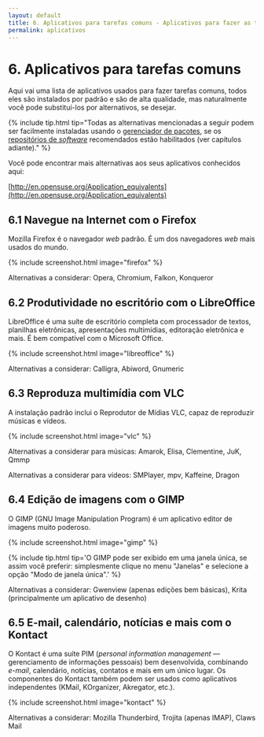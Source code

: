 ```yaml
---
layout: default
title: 6. Aplicativos para tarefas comuns - Aplicativos para fazer as tarefas mais comuns
permalink: aplicativos
---
```


# 6. Aplicativos para tarefas comuns

Aqui vai uma lista de aplicativos usados para fazer tarefas comuns, todos eles são instalados por padrão e são de alta qualidade, mas naturalmente você pode substituí-los por alternativos, se desejar.

{% include tip.html tip="Todas as alternativas mencionadas a seguir podem ser facilmente instaladas usando o [gerenciador de pacotes](installpackage), se os [repositórios de *software*](repositories) recomendados estão habilitados (ver capítulos adiante)." %}

Você pode encontrar mais alternativas aos seus aplicativos conhecidos aqui:

[http://en.opensuse.org/Application_equivalents](http://en.opensuse.org/Application_equivalents)

## 6.1 Navegue na Internet com o Firefox

Mozilla Firefox é o navegador *web* padrão. É um dos navegadores *web* mais usados do mundo.

{% include screenshot.html image="firefox" %}

Alternativas a considerar: Opera, Chromium, Falkon, Konqueror

## 6.2 Produtividade no escritório com o LibreOffice

LibreOffice é uma suíte de escritório completa com processador de textos, planilhas eletrônicas, apresentações multimídias, editoração eletrônica e mais. É bem compatível com o Microsoft Office.

{% include screenshot.html image="libreoffice" %}

Alternativas a considerar: Calligra, Abiword, Gnumeric

## 6.3 Reproduza multimídia com VLC

A instalação padrão inclui o Reprodutor de Mídias VLC, capaz de reproduzir músicas e vídeos.

{% include screenshot.html image="vlc" %}

Alternativas a considerar para músicas: Amarok, Elisa, Clementine, JuK, Qmmp

Alternativas a considerar para vídeos: SMPlayer, mpv, Kaffeine, Dragon

## 6.4 Edição de imagens com o GIMP

O GIMP (GNU Image Manipulation Program) é um aplicativo editor de imagens muito poderoso.

{% include screenshot.html image="gimp" %}<p></p>

{% include tip.html tip='O GIMP pode ser exibido em uma janela única, se assim você preferir: simplesmente clique no menu "Janelas" e selecione a opção "Modo de janela única".' %}

Alternativas a considerar: Gwenview (apenas edições bem básicas), Krita (principalmente um aplicativo de desenho)

## 6.5 E-mail, calendário, notícias e mais com o Kontact

O Kontact é uma suíte PIM (*personal information management* — gerenciamento de informações pessoais) bem desenvolvida, combinando *e-mail*, calendário, notícias, contatos e mais em um único lugar. Os componentes do Kontact também podem ser usados como aplicativos independentes (KMail, KOrganizer, Akregator, etc.).

{% include screenshot.html image="kontact" %}

Alternativas a considerar: Mozilla Thunderbird, Trojita (apenas IMAP), Claws Mail
